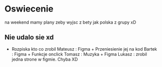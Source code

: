# Oswiecenie
na weekend mamy plany zeby wyjsc z bety jak polska z grupy xD
## Nie udalo sie xd
- Rozpiska kto co zrobil
Mateusz : Figma + Przeniesienie jej na kod
Bartek : Figma + Funkcje onclick
Tomasz : Muzyka + Figma
Lukasz : zrobil jedna strone w figmie. Chyba XD
